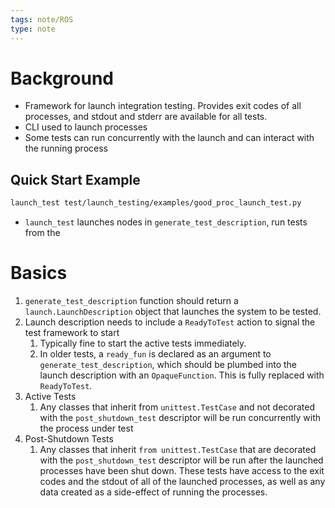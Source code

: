 ```yaml
---
tags: note/ROS
type: note
---
```

# Background
- Framework for launch integration testing. Provides exit codes of all processes, and stdout and stderr are available for all tests. 
- CLI used to launch processes 
- Some tests can run concurrently with the launch and can interact with the running process

## Quick Start Example
```sh
launch_test test/launch_testing/examples/good_proc_launch_test.py
```
- `launch_test` launches nodes in `generate_test_description`, run tests from the 
# Basics
1. `generate_test_description` function should return a `launch.LaunchDescription` object that launches the system to be tested. 
2. Launch description needs to include a `ReadyToTest` action to signal the test framework to start
	1. Typically fine to start the active tests immediately. 
	2. In older tests, a `ready_fun` is declared as an argument to `generate_test_description`, which should be plumbed into the launch description with an `OpaqueFunction`. This is fully replaced with `ReadyToTest`.
3. Active Tests
	1. Any classes that inherit from `unittest.TestCase` and not decorated with the `post_shutdown_test` descriptor will be run concurrently with the process under test
4. Post-Shutdown Tests
	1. Any classes that inherit `from unittest.TestCase` that are decorated with the `post_shutdown_test` descriptor will be run after the launched processes have been shut down. These tests have access to the exit codes and the stdout of all of the launched processes, as well as any data created as a side-effect of running the processes.